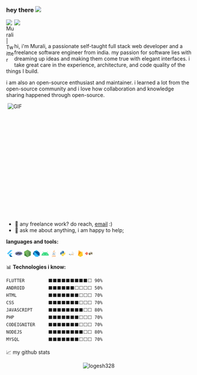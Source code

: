 
  ### hey there <img src="https://media.giphy.com/media/hvRJCLFzcasrR4ia7z/giphy.gif" width="16px">
<!-- <a href="https://www.instagram.com/abhisheknaiidu/">
  <img align="left" alt="Abhishek's Instagram" width="22px" src="https://raw.githubusercontent.com/hussainweb/hussainweb/main/icons/instagram.png" />
</a> -->
<!-- <a href="https://discord.gg/XTW52Kt">
  <img align="left" alt="Abhishek's Discord" width="22px" src="https://raw.githubusercontent.com/peterthehan/peterthehan/master/assets/discord.svg" />
</a> -->
<a href="https://twitter.com/murali_cse">
  <img align="left" alt="Murali | Twitter" width="22px" src="https://raw.githubusercontent.com/peterthehan/peterthehan/master/assets/twitter.svg" />
</a>
<!-- <a href="https://www.linkedin.com/in/abhisheknaiidu/">
  <img align="left" alt="Abhishek's LinkedIN" width="22px" src="https://raw.githubusercontent.com/peterthehan/peterthehan/master/assets/linkedin.svg" />
</a> -->

![](https://visitor-badge.glitch.me/badge?page_id=murali-cse.murali-cse)

<br />

hi, i'm Murali, a passionate self-taught full stack web developer and a freelance software engineer from india. my passion for software lies with dreaming up ideas and making them come true with elegant interfaces. i take great care in the experience, architecture, and code quality of the things I build.

i am also an open-source enthusiast and maintainer. i learned a lot from the open-source community and i love how collaboration and knowledge sharing happened through open-source.


  <img align="right" alt="GIF" src="https://ik.imagekit.io/oe4zrcmwdi5/ezgif.com-gif-maker__2___v58UXldc.gif" width="500" height="320" />
  
- 💼 any freelance work? do reach, [email](mailto:muralicse97@icloud.com) :)
- 💬 ask me about anything, i am happy to help;

**languages and tools:**  

<code><img height="20" src="https://raw.githubusercontent.com/github/explore/80688e429a7d4ef2fca1e82350fe8e3517d3494d/topics/flutter/flutter.png"></code>
<code><img height="20" src="https://raw.githubusercontent.com/github/explore/80688e429a7d4ef2fca1e82350fe8e3517d3494d/topics/php/php.png"></code>
<code><img height="20" src="https://raw.githubusercontent.com/github/explore/80688e429a7d4ef2fca1e82350fe8e3517d3494d/topics/nodejs/nodejs.png"></code>
<code><img height="20" src="https://raw.githubusercontent.com/github/explore/80688e429a7d4ef2fca1e82350fe8e3517d3494d/topics/dart/dart.png"></code>
<code><img height="20" src="https://raw.githubusercontent.com/github/explore/80688e429a7d4ef2fca1e82350fe8e3517d3494d/topics/android/android.png"></code>
<code><img height="20" src="https://raw.githubusercontent.com/github/explore/80688e429a7d4ef2fca1e82350fe8e3517d3494d/topics/java/java.png"></code>
<code><img height="20" src="https://raw.githubusercontent.com/github/explore/80688e429a7d4ef2fca1e82350fe8e3517d3494d/topics/python/python.png"></code>
<code><img height="20" src="https://raw.githubusercontent.com/github/explore/80688e429a7d4ef2fca1e82350fe8e3517d3494d/topics/mysql/mysql.png"></code>
<code><img height="20" src="https://raw.githubusercontent.com/github/explore/80688e429a7d4ef2fca1e82350fe8e3517d3494d/topics/firebase/firebase.png"></code>
<code><img height="20" src="https://raw.githubusercontent.com/github/explore/80688e429a7d4ef2fca1e82350fe8e3517d3494d/topics/git/git.png"></code>

📊 **Technologies i know:**
<!--START_SECTION:waka-->

```text
FLUTTER         ⬛⬛⬛⬛⬛⬛⬛⬛⬛⬜ 90%
ANDROID         ⬛⬛⬛⬛⬛⬛⬜⬜⬜⬜ 50%
HTML            ⬛⬛⬛⬛⬛⬛⬛⬜⬜⬜ 70%
CSS             ⬛⬛⬛⬛⬛⬛⬛⬜⬜⬜ 70%
JAVASCRIPT      ⬛⬛⬛⬛⬛⬛⬛⬛⬜⬜ 80%
PHP             ⬛⬛⬛⬛⬛⬛⬛⬜⬜⬜ 70%
CODEIGNITER     ⬛⬛⬛⬛⬛⬛⬛⬜⬜⬜ 70%
NODEJS          ⬛⬛⬛⬛⬛⬛⬛⬛⬜⬜ 80%
MYSQL           ⬛⬛⬛⬛⬛⬛⬛⬜⬜⬜ 70%
```
 
<!--END_SECTION:waka-->

<!-- if you like what i do, maybe consider buying me a coffee/tea 🥺👉👈

<a href="https://www.buymeacoffee.com/logesh328" target="_blank"><img src="https://cdn.buymeacoffee.com/buttons/v2/default-red.png" alt="Buy Me A Coffee" width="150" ></a> -->

<!-- 🚧 **my todoist stats:** -->
<!-- TODO-IST:START -->

<!-- TODO-IST:END -->


📈 my github stats

<p align="center"> <img src="https://github-readme-stats.vercel.app/api?username=murali-cse&show_icons=true&theme=gotham" alt="logesh328" />


